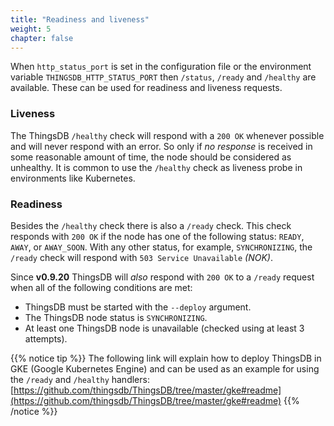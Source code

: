 ```yaml
---
title: "Readiness and liveness"
weight: 5
chapter: false
---
```


When `http_status_port` is set in the configuration file or the environment variable `THINGSDB_HTTP_STATUS_PORT` then `/status`, `/ready` and `/healthy` are available.
These can be used for readiness and liveness requests.

### Liveness

The ThingsDB `/healthy` check will respond with a `200 OK` whenever possible and will never respond with an error. So only if *no response* is received in some reasonable amount of time, the node should be considered as unhealthy.
It is common to use the `/healthy` check as liveness probe in environments like Kubernetes.

### Readiness

Besides the `/healthy` check there is also a `/ready` check. This check responds with `200 OK` if the node has one of the following status: `READY`, `AWAY`, or `AWAY_SOON`. With any other status, for example, `SYNCHRONIZING`, the `/ready` check will respond with `503 Service Unavailable` *(NOK)*.

Since **v0.9.20** ThingsDB will *also* respond with `200 OK` to a `/ready` request when all of the following conditions are met:
- ThingsDB must be started with the `--deploy` argument.
- The ThingsDB node status is `SYNCHRONIZING`.
- At least one ThingsDB node is unavailable (checked using at least 3 attempts).

{{% notice tip %}}
The following link will explain how to deploy ThingsDB in GKE (Google Kubernetes Engine) and can be used as an example for using the `/ready` and `/healthy` handlers:
[https://github.com/thingsdb/ThingsDB/tree/master/gke#readme](https://github.com/thingsdb/ThingsDB/tree/master/gke#readme)
{{% /notice %}}
